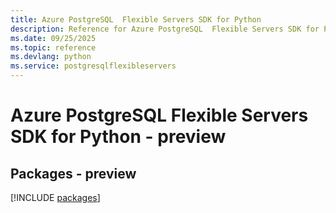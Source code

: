 ```yaml
---
title: Azure PostgreSQL  Flexible Servers SDK for Python
description: Reference for Azure PostgreSQL  Flexible Servers SDK for Python
ms.date: 09/25/2025
ms.topic: reference
ms.devlang: python
ms.service: postgresqlflexibleservers
---
```

# Azure PostgreSQL  Flexible Servers SDK for Python - preview
## Packages - preview
[!INCLUDE [packages](postgresql--flexible-servers-index.md)]